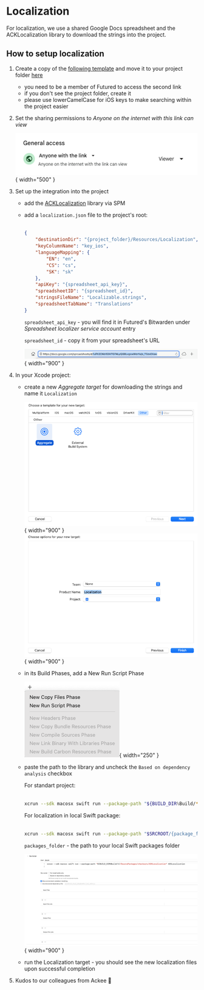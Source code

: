 # Localization

For localization, we use a shared Google Docs spreadsheet and the ACKLocalization library to download the strings into the project.

## How to setup localization

1. Create a copy of the [following template](https://docs.google.com/spreadsheets/d/1uFh2CNb159lITG74LyQGBLvgcwlHzr1xjb_T5zx0Xaw) and move it to your project folder [here](https://drive.google.com/drive/folders/0B0wtxTvgka10ejNvaGk3WTBtNDg)
    - you need to be a member of Futured to access the second link
    - if you don't see the project folder, create it
    - please use lowerCamelCase for iOS keys to make searching within the project easier
    
2. Set the sharing permissions to *Anyone on the internet with this link can view*

    ![Step 1](Resources/ios_localization_1.png){ width="500" }
    
3. Set up the integration into the project
    - add the [ACKLocalization](https://github.com/AckeeCZ/ACKLocalization) library via SPM
    - add a `localization.json` file to the project's root:

        ```json

        {
            "destinationDir": "{project_folder}/Resources/Localization",
            "keyColumnName": "key_ios",
            "languageMapping": {
    	        "EN": "en",
                "CS": "cs",
                "SK": "sk"
            },
            "apiKey": "{spreadsheet_api_key}",
            "spreadsheetID": "{spreadsheet_id}",
            "stringsFileName": "Localizable.strings",
            "spreadsheetTabName": "Translations"
        }

        ```

        `spreadsheet_api_key` - you will find it in Futured's Bitwarden under *Spreadsheet localizer service account* entry

        `spreadsheet_id` - copy it from your spreadsheet's URL
    
        ![Step 2](Resources/ios_localization_2.png){ width="900" }
    
4. In your Xcode project:
    - create a new *Aggregate target*  for downloading the strings and name it `Localization`
    
        ![Step 3](Resources/ios_localization_3.png){ width="900" }
        ![Step 4](Resources/ios_localization_4.png){ width="900" }

    - in its Build Phases, add a New Run Script Phase
    
        ![Step 5](Resources/ios_localization_5.png){ width="250" }
    
    - paste the path to the library and uncheck the `Based on dependency analysis` checkbox
    
    
        For standart project:
        ```bash

        xcrun --sdk macosx swift run --package-path "${BUILD_DIR%Build/*}/SourcePackages/checkouts/ACKLocalization" ACKLocalization

        ```
        
        For localization in local Swift package:
        ```bash

        xcrun --sdk macosx swift run --package-path "$SRCROOT/{package_folder}" ACKLocalization

        ```
        `packages_folder` - the path to your local Swift packages folder
        
    
        ![Step 6](Resources/ios_localization_6.png){ width="900" }


    - run the Localization target  - you should see the new localization files upon successful completion
        
5. Kudos to our colleagues from Ackee 🖤
